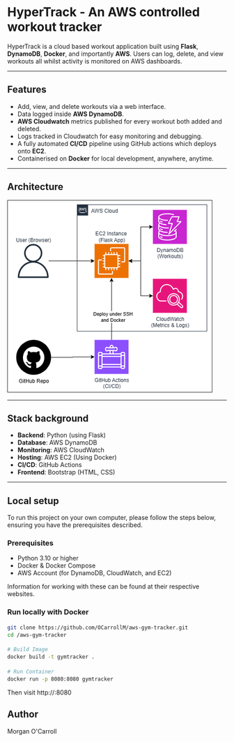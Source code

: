 # HyperTrack - An AWS controlled workout tracker

HyperTrack is a cloud based workout application built using **Flask**, **DynamoDB**, **Docker**, and importantly **AWS**.
Users can log, delete, and view workouts all whilst activity is monitored on AWS dashboards.

---

## Features
- Add, view, and delete workouts via a web interface.
- Data logged inside **AWS DynamoDB**.
- **AWS Cloudwatch** metrics published for every workout both added and deleted.
- Logs tracked in Cloudwatch for easy monitoring and debugging.
- A fully automated **CI/CD** pipeline using GitHub actions which deploys onto **EC2**.
- Containerised on **Docker** for local development, anywhere, anytime.

---

## Architecture

![Architecture Diagram](/DiagramGitHub.png)

---

## Stack background

- **Backend**: Python (using Flask)
- **Database**: AWS DynamoDB
- **Monitoring**: AWS CloudWatch
- **Hosting**: AWS EC2 (Using Docker)
- **CI/CD**: GitHub Actions
- **Frontend**: Bootstrap (HTML, CSS)

---

## Local setup

To run this project on your own computer, please follow the steps below, ensuring you have the prerequisites described.

### Prerequisites
- Python 3.10 or higher
- Docker & Docker Compose
- AWS Account (for DynamoDB, CloudWatch, and EC2)

Information for working with these can be found at their respective websites.

### Run locally with Docker
```bash
git clone https://github.com/OCarrollM/aws-gym-tracker.git
cd /aws-gym-tracker

# Build Image
docker build -t gymtracker .

# Run Container
docker run -p 8080:8080 gymtracker
```

Then visit http://<localhost>:8080

## Author
Morgan O'Carroll